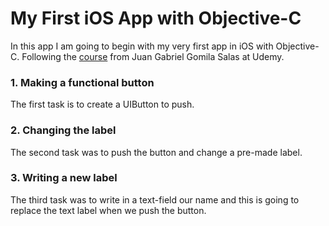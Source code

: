 # My First iOS App with Objective-C

In this app I am going to begin with my very first app in iOS with Objective-C. Following the [course](https://www.udemy.com/curso-de-desarrollo-de-apps-para-ios-9/) from Juan Gabriel Gomila Salas at Udemy.

### 1. Making a functional button

The first task is to create a UIButton to push.

### 2. Changing the label

The second task was to push the button and change a pre-made label.

### 3. Writing a new label

The third task was to write in a text-field our name and this is going to replace the text label when we push the button.